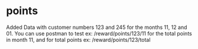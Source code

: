 # points
Added Data with customer numbers 123 and 245 for the months 11, 12 and 01.
You can use postman to test ex: /reward/points/123/11 for the total points in month 11, and for total points ex: /reward/points/123/total
